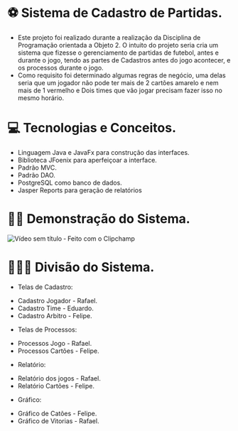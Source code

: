 # ⚽️ Sistema de Cadastro de Partidas.

- Este projeto foi realizado durante a realização da Disciplina de Programação orientada a Objeto 2. O intuito do projeto seria cria um sistema que fizesse o gerenciamento de partidas de futebol, antes e durante o jogo, tendo as partes de Cadastros antes do jogo acontecer, e os processos durante o jogo.
- Como requisito foi determinado algumas regras de negócio, uma delas seria que um jogador não pode ter mais de 2 cartões amarelo e nem mais de 1 vermelho e Dois times que vão jogar precisam fazer isso no mesmo horário.

# 💻 Tecnologias e Conceitos.
* Linguagem Java e JavaFx para construção das interfaces.
* Biblioteca JFoenix para aperfeiçoar a interface.
* Padrão MVC.
* Padrão DAO.
* PostgreSQL como banco de dados.
* Jasper Reports para geração de relatórios

# 👨‍💻 Demonstração do Sistema. 
  
![Vídeo sem título ‐ Feito com o Clipchamp](https://github.com/Felipepz/Sistema-de-Cadastro-Jogo/assets/88398389/4062b714-beb6-4f83-a0b7-23d399eff2ab)

# 👨‍👦‍👦 Divisão do Sistema.
- Telas de Cadastro:
* Cadastro Jogador - Rafael.
* Cadastro Time - Eduardo.
* Cadastro Arbitro - Felipe.

- Telas de Processos:
* Processos Jogo - Rafael.
* Processos Cartões - Felipe.

- Relatório:
* Relatório dos jogos - Rafael.
* Relatório Cartões - Felipe.

- Gráfico:
* Gráfico de Catões - Felipe.
* Gráfico de Vitorias - Rafael.











